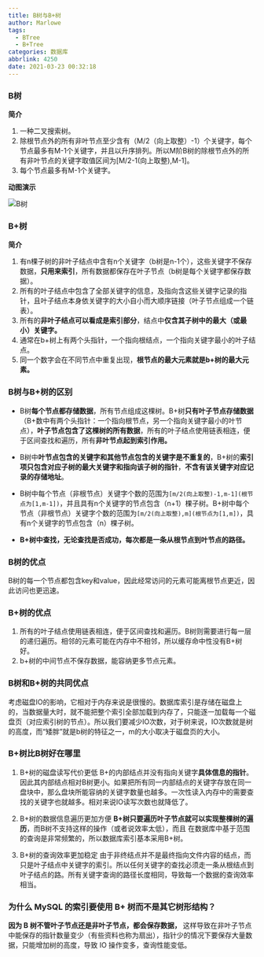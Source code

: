 ```yaml
---
title: B树与B+树
author: Marlowe
tags:
  - BTree
  - B+Tree
categories: 数据库
abbrlink: 4250
date: 2021-03-23 00:32:18
---
```


<!--more-->

### B树

**简介**
1. 一种二叉搜索树。
2. 除根节点外的所有非叶节点至少含有（M/2（向上取整）-1）个关键字，每个节点最多有M-1个关键字，并且以升序排列。所以M阶B树的除根节点外的所有非叶节点的关键字取值区间为[M/2-1(向上取整),M-1]。
3. 每个节点最多有M-1个关键字。

**动图演示**

![B树](https://img-blog.csdnimg.cn/20190729213909356.gif)

### B+树

**简介**

1. 有n棵子树的非叶子结点中含有n个关键字（b树是n-1个），这些关键字不保存数据，**只用来索引**，所有数据都保存在叶子节点（b树是每个关键字都保存数据）。
2. 所有的叶子结点中包含了全部关键字的信息，及指向含这些关键字记录的指针，且叶子结点本身依关键字的大小自小而大顺序链接（叶子节点组成一个链表）。
3. 所有的**非叶子结点可以看成是索引部分**，结点中**仅含其子树中的最大（或最小）关键字。**
4. 通常在b+树上有两个头指针，一个指向根结点，一个指向关键字最小的叶子结点。
5. 同一个数字会在不同节点中重复出现，**根节点的最大元素就是b+树的最大元素。**


### B树与B+树的区别

* B树**每个节点都存储数据**，所有节点组成这棵树。B+树**只有叶子节点存储数据**（B+数中有两个头指针：一个指向根节点，另一个指向关键字最小的叶节点），**叶子节点包含了这棵树的所有数据**，所有的叶子结点使用链表相连，便于区间查找和遍历，所有**非叶节点起到索引作用。**

* B树中**叶节点包含的关键字和其他节点包含的关键字是不重复的**，B+树的**索引项只包含对应子树的最大关键字和指向该子树的指针**，**不含有该关键字对应记录的存储地址**。

* B树中每个节点（非根节点）关键字个数的范围为`[m/2(向上取整)-1,m-1](根节点为[1,m-1])`，并且具有n个关键字的节点包含（n+1）棵子树。B+树中每个节点（非根节点）关键字个数的范围为`[m/2(向上取整),m](根节点为[1,m])`，具有n个关键字的节点包含（n）棵子树。

* **B+树中查找，无论查找是否成功，每次都是一条从根节点到叶节点的路径。**

### B树的优点
B树的每一个节点都包含key和value，因此经常访问的元素可能离根节点更近，因此访问也更迅速。

### B+树的优点
1. 所有的叶子结点使用链表相连，便于区间查找和遍历。B树则需要进行每一层的递归遍历。相邻的元素可能在内存中不相邻，所以缓存命中性没有B+树好。
2. b+树的中间节点不保存数据，能容纳更多节点元素。
### B树和B+树的共同优点
考虑磁盘IO的影响，它相对于内存来说是很慢的。数据库索引是存储在磁盘上的，当数据量大时，就不能把整个索引全部加载到内存了，只能逐一加载每一个磁盘页（对应索引树的节点）。所以我们要减少IO次数，对于树来说，IO次数就是树的高度，而“矮胖”就是b树的特征之一，m的大小取决于磁盘页的大小。


### B+树比B树好在哪里


1. B+树的磁盘读写代价更低
B+的内部结点并没有指向关键字**具体信息的指针**。因此其内部结点相对B树更小。如果把所有同一内部结点的关键字存放在同一盘块中，那么盘块所能容纳的关键字数量也越多。一次性读入内存中的需要查找的关键字也就越多。相对来说IO读写次数也就降低了。

2. B+树的数据信息遍历更加方便
**B+树只要遍历叶子节点就可以实现整棵树的遍历**，而B树不支持这样的操作（或者说效率太低），而且 在数据库中基于范围的查询是非常频繁的，所以数据库索引基本采用B+树。

3. B+树的查询效率更加稳定
由于非终结点并不是最终指向文件内容的结点，而只是叶子结点中关键字的索引。所以任何关键字的查找必须走一条从根结点到叶子结点的路。所有关键字查询的路径长度相同，导致每一个数据的查询效率相当。


### 为什么 MySQL 的索引要使用 B+ 树而不是其它树形结构？

**因为 B 树不管叶子节点还是非叶子节点，都会保存数据，** 这样导致在非叶子节点中能保存的指针数量变少（有些资料也称为扇出），指针少的情况下要保存大量数据，只能增加树的高度，导致 IO 操作变多，查询性能变低。